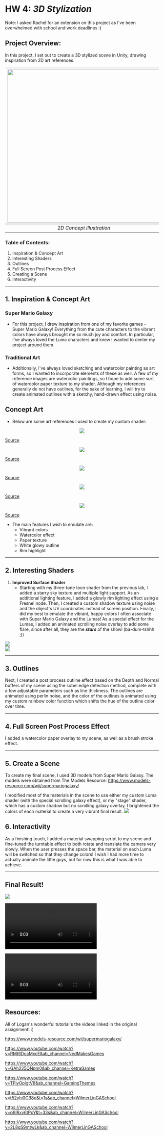 # HW 4: *3D Stylization*

Note: I asked Rachel for an extension on this project as I've been overwhelmed with school and work deadlines :(

## Project Overview:
In this project, I set out to create a 3D stylized scene in Unity, drawing inspiration from 2D art references.

| <img width="500px" src=Images/1.jpeg>  | <img width="500px" src=Recordings/result.png> |
|:--:|:--:|
| *2D Concept Illustration* | *3D Stylized Scene in Unity* |
### Table of Contents:
1. Inspiration & Concept Art
2. Interesting Shaders
3. Outlines
4. Full Screen Post Process Effect
5. Creating a Scene
6. Interactivity

---

## 1. Inspiration & Concept Art

### Super Mario Galaxy
- For this project, I drew inspiration from one of my favorite games - Super Mario Galaxy! Everything from the cute characters to the vibrant colors have always brought me so much joy and comfort. In particular, I've always loved the Luma characters and knew I wanted to center my project around them.
### Traditional Art
- Additionally, I've always loved sketching and watercolor painting as art forms, so I wanted to incorporate elements of these as well. A few of my reference images are watercolor paintings, so I hope to add some sort of watercolor paper texture to my shader. Although my references generally do not have outlines, for the sake of learning, I will try to create animated outlines with a sketchy, hand-drawn effect using noise.

## Concept Art
- Below are some art references I used to create my custom shader:

<p style="text-align: center"><img src="Images/1.jpeg"></p

[Source](https://twitter.com/MedoriMie)

<p style="text-align: center"><img src="Images/2.jpeg"></p

[Source](https://www.reddit.com/r/SuperMarioGalaxy/comments/ul4jah/yoshi_and_luma_in_watercolour/)

<p style="text-align: center"><img src="Images/3.jpeg"></p

[Source](https://twitter.com/tobyjamessharp)

<p style="text-align: center"><img src="Images/4.jpeg"></p

[Source](https://itsdanfango.tumblr.com/)

<p style="text-align: center"><img src="Images/5.jpeg"></p

[Source](https://www.deviantart.com/yuzuhitsuji)

- The main features I wish to emulate are:
	+ Vibrant colors
	+ Watercolor effect
	+ Paper texture
	+ White glowy outline
	+ Rim highlight

---
## 2. Interesting Shaders

1. **Improved Surface Shader**
   - Starting with my three-tone toon shader from the previous lab, I added a starry sky texture and multiple light support. As an additional lighting feature, I added a glowly rim lighting effect using a Fresnel node. Then, I created a custom shadow texture using noise and the object's UV coordinates instead of screen position. Finally, I did my best to emulate the vibrant, happy colors I often associate with Super Mario Galaxy and the Lumas! As a special effect for the Lumas, I added an animated scrolling noise overlay to add some flare, since after all, they are the ***stars*** of the show! (ba-dum-tshhh ;))

![](Recordings/lab.png)</br>
![](Recordings/customshader.png)

---
## 3. Outlines

Next, I created a post process outline effect based on the Depth and Normal buffers of my scene using the sobel edge detection method, complete with a few adjustable parameters such as line thickness. The outlines are animated using perlin noise, and the color of the outlines is animated using my custom rainbow color function which shifts the hue of the outline color over time.

---
## 4. Full Screen Post Process Effect
I added a watercolor paper overlay to my scene, as well as a brush stroke effect.

---
## 5. Create a Scene
To create my final scene, I used 3D models from Super Mario Galaxy. The models were obtained from The Models Resource:
https://www.models-resource.com/wii/supermariogalaxy/

I modified most of the materials in the scene to use either my custom Luma shader (with the special scrolling galaxy effect), or my "stage" shader, which has a custom shadow but no scrolling galaxy overlay. I brightened the colors of each material to create a very vibrant final result.
![](Recordings/novignette.png)

## 6. Interactivity
As a finishing touch, I added a material swapping script to my scene and fine-tuned the turntable effect to both rotate and translate the camera very slowly. When the user presses the space bar, the material on each Luma will be switched so that they change colors! I wish I had more time to actually animate the little guys, but for now this is what I was able to achieve.
 
---

## Final Result!
![](Recordings/result.png)

![](Recordings/novignette.mp4)

![](Recordings/result.mp4)

## Resources:

All of Logan's wonderful tutorial's the videos linked in the original assignment! :)

https://www.models-resource.com/wii/supermariogalaxy/

https://www.youtube.com/watch?v=RMt6DcaMxcE&ab_channel=NedMakesGames

https://www.youtube.com/watch?v=GAh225QNpm0&ab_channel=KetraGames

https://www.youtube.com/watch?v=TPiyOplgtV8&ab_channel=GamingThemes

https://www.youtube.com/watch?v=t52yhi0C98o&t=1s&ab_channel=WilmerLinGASchool

https://www.youtube.com/watch?v=p9IRxv6tPoY&t=33s&ab_channel=WilmerLinGASchool

https://www.youtube.com/watch?v=2L8gS9mtwLk&ab_channel=WilmerLinGASchool